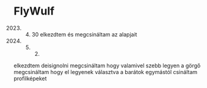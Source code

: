 # FlyWulf
2023. 04. 30
elkezdtem és megcsináltam az alapjait
2023. 05. 02.
elkezdtem deisignolni
megcsináltam hogy valamivel szebb legyen a görgő
megcsináltam hogy el legyenek választva a barátok egymástól
csináltam profilképeket
